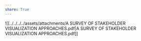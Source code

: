 ```yaml
---
share: True
---
```

![[../../../../assets/attachments/A SURVEY OF STAKEHOLDER VISUALIZATION APPROACHES.pdf|A SURVEY OF STAKEHOLDER VISUALIZATION APPROACHES.pdf]]
